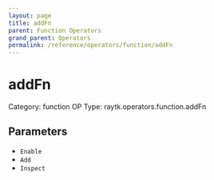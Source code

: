 ```yaml
---
layout: page
title: addFn
parent: Function Operators
grand_parent: Operators
permalink: /reference/operators/function/addFn
---
```


# addFn

Category: function
OP Type: raytk.operators.function.addFn



## Parameters

* `Enable`
* `Add`
* `Inspect`